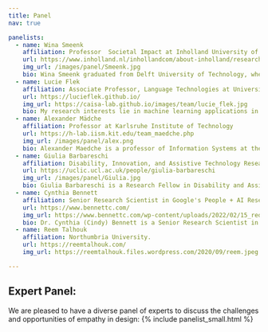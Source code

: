 ```yaml
---
title: Panel
nav: true

panelists:
  - name: Wina Smeenk	
    affiliation: Professor  Societal Impact at Inholland University of Applied Sciences
    url: https://www.inholland.nl/inhollandcom/about-inholland/research-profile-wina-smeenk/
    img_url: /images/panel/Smeenk.jpg
    bio: Wina Smeenk graduated from Delft University of Technology, where she studied Industrial Design and specialisedin human/user-centred design. She then spent more than 10 years working as an innovation strategist and designer for a variety of international businesses in many different sectors. She also co-developed innovative design-oriented educational programmes for the Universities of Applied sciences inholland, HAN, HvA, THNK, the Amsterdam School of Creative Leadership and the Faculty of Industrial Design at Eindhoven University of Technology. Since 2010, Wina runs her own empathic co-design firm, named ‘Wien’s Ontwerperschap’. In 2019, she defended her PhD thesis ‘Navigating empathy, empathic formation in co-design processes’ based on her own work in practice. Since 2021, Wina is appointed as a Professor in Societal Impact Design at Inholland University of Applied Sciences. Moreover, in 2022 she founded the Expertisenetwork Systemic Co-design (www.systemischcodesign.nl), a collaboration of four applied universities in the Netherlands
  - name: Lucie Flek
    affiliation: Associate Professor, Language Technologies at University of Marburg 
    url: https://lucieflek.github.io/
    img_url: https://caisa-lab.github.io/images/team/lucie_flek.jpg
    bio: My research interests lie in machine learning applications in the field of Natural Language Processing (NLP), with a core expertise in the area of user modeling and stylistic variation. I have been investigating how various individuals and sociodemographic groups differ in their language usage, and how this variation can be in return used in machine learning tasks to predict in-group behavior of interest. This also led me to a broader interest in the bias that the NLP field is subject to, in stereotype exaggeration, ethics issues, performance of machine learning models on underrepresented groups, and subsequently domain adaptation of the machine learning models.
  - name: Alexander Mädche 
    affiliation: Professor at Karlsruhe Institute of Technology
    url: https://h-lab.iism.kit.edu/team_maedche.php
    img_url: /images/panel/alex.png
    bio: Alexander Maedche is a professor of Information Systems at the Karlsruhe Institute of Technology (KIT) in Germany. He is heading the human-centered systems lab (h-lab) researching at the intersection of information systems and human-computer interaction the design of human-centered systems for better work and life.  In his research he leverages artificial intelligence (AI)  and biosignal sensor technologies to design conversational systems, user-adaptive systems, interactive business intelligence &  analytics systems as well as human-in-the-loop systems. He is a founding member of the non-profit association Usability & UX in Germany e.V.  
  - name: Giulia Barbareschi	
    affiliation: Disability, Innovation, and Assistive Technology Researcher, UCL.	
    url: https://uclic.ucl.ac.uk/people/giulia-barbareschi
    img_url: /images/panel/Giulia.jpg
    bio: Giulia Barbareschi is a Research Fellow in Disability and Assistive Technology Innovation at the Keio School of Media Design in Yokohama and an honorary lecturer at the Global Disability Innovation Hub and the UCL Interaction Centre in London. Throughout her career, Giulia has collaborated with several academic institutions across the world, start-ups and private ventures, NGOs, DPOs and UN agencies. Her research interest center on the design, development and evaluation of new and existing technologies to empower people with disabilities living in different parts of the world.
  - name: Cynthia Bennett
    affiliation: Senior Research Scientist in Google's People + AI Research group.	
    url: https://www.bennettc.com/
    img_url: https://www.bennettc.com/wp-content/uploads/2022/02/15_red-shirt-walnut-street-with-cane-smiling-close-up-urban-background-1.jpg
    bio: Dr. Cynthia (Cindy) Bennett is a Senior Research Scientist in Google’s Responsible AI and Human-Centered Technology organization. Her research concerns the intersection of AI ethics and disability. Bennett is regularly invited to speak about her research; recent hosts include Stanford University’s Center for Spatial and Textual Analysis (2022) and Apple’s Worldwide Developers Conference (2021). Previously, Bennett has worked at Carnegie Mellon University, Apple, and the University of Washington. Her work has received grant funding from Microsoft Research and the National Science Foundation, and eight of her peer reviewed publications have received awards. Bennett is a disabled woman scholar working in the tech and academic sectors, and she regularly volunteers to continue raising participation of people systemically excluded from STEM. She welcomes people to check out her website at bennettc.com, and to follow her Twitter handle, @clb5590.
  - name: Reem Talhouk
    affiliation: Northumbria University.	
    url: https://reemtalhouk.com/
    img_url: https://reemtalhouk.files.wordpress.com/2020/09/reem.jpeg

---
```


## Expert Panel:

We are pleased to have a diverse panel of experts to discuss the challenges and opportunities of empathy in design:
{% include panelist_small.html %}
